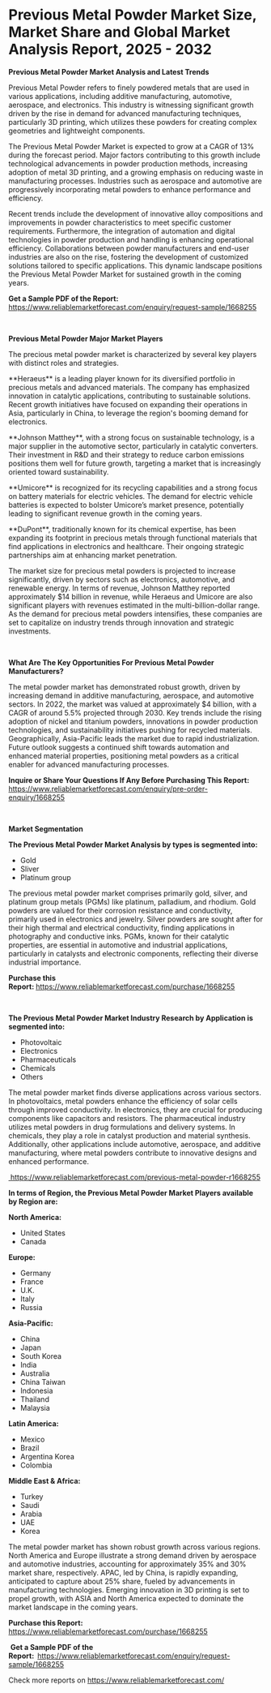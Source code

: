 <p><h1>Previous Metal Powder Market Size, Market Share and Global Market Analysis Report, 2025 - 2032</h1></p><p><strong>Previous Metal Powder Market Analysis and Latest Trends</strong></p>
<p><p>Previous Metal Powder refers to finely powdered metals that are used in various applications, including additive manufacturing, automotive, aerospace, and electronics. This industry is witnessing significant growth driven by the rise in demand for advanced manufacturing techniques, particularly 3D printing, which utilizes these powders for creating complex geometries and lightweight components.</p><p>The Previous Metal Powder Market is expected to grow at a CAGR of 13% during the forecast period. Major factors contributing to this growth include technological advancements in powder production methods, increasing adoption of metal 3D printing, and a growing emphasis on reducing waste in manufacturing processes. Industries such as aerospace and automotive are progressively incorporating metal powders to enhance performance and efficiency.</p><p>Recent trends include the development of innovative alloy compositions and improvements in powder characteristics to meet specific customer requirements. Furthermore, the integration of automation and digital technologies in powder production and handling is enhancing operational efficiency. Collaborations between powder manufacturers and end-user industries are also on the rise, fostering the development of customized solutions tailored to specific applications. This dynamic landscape positions the Previous Metal Powder Market for sustained growth in the coming years.</p></p>
<p><strong>Get a Sample PDF of the Report:&nbsp;</strong> <a href="https://www.reliablemarketforecast.com/enquiry/request-sample/1668255?utm_campaign=3203&utm_medium=2&utm_source=Github&utm_content=ia&utm_term=08032025&utm_id=previous-metal-powder">https://www.reliablemarketforecast.com/enquiry/request-sample/1668255</a></p>
<p>&nbsp;</p>
<p><strong>Previous Metal Powder Major Market Players</strong></p>
<p><p>The precious metal powder market is characterized by several key players with distinct roles and strategies. </p><p>**Heraeus** is a leading player known for its diversified portfolio in precious metals and advanced materials. The company has emphasized innovation in catalytic applications, contributing to sustainable solutions. Recent growth initiatives have focused on expanding their operations in Asia, particularly in China, to leverage the region's booming demand for electronics.</p><p>**Johnson Matthey**, with a strong focus on sustainable technology, is a major supplier in the automotive sector, particularly in catalytic converters. Their investment in R&D and their strategy to reduce carbon emissions positions them well for future growth, targeting a market that is increasingly oriented toward sustainability.</p><p>**Umicore** is recognized for its recycling capabilities and a strong focus on battery materials for electric vehicles. The demand for electric vehicle batteries is expected to bolster Umicore’s market presence, potentially leading to significant revenue growth in the coming years.</p><p>**DuPont**, traditionally known for its chemical expertise, has been expanding its footprint in precious metals through functional materials that find applications in electronics and healthcare. Their ongoing strategic partnerships aim at enhancing market penetration.</p><p>The market size for precious metal powders is projected to increase significantly, driven by sectors such as electronics, automotive, and renewable energy. In terms of revenue, Johnson Matthey reported approximately $14 billion in revenue, while Heraeus and Umicore are also significant players with revenues estimated in the multi-billion-dollar range. As the demand for precious metal powders intensifies, these companies are set to capitalize on industry trends through innovation and strategic investments.</p></p>
<p>&nbsp;</p>
<p><strong>What Are The Key Opportunities For Previous Metal Powder Manufacturers?</strong></p>
<p><p>The metal powder market has demonstrated robust growth, driven by increasing demand in additive manufacturing, aerospace, and automotive sectors. In 2022, the market was valued at approximately $4 billion, with a CAGR of around 5.5% projected through 2030. Key trends include the rising adoption of nickel and titanium powders, innovations in powder production technologies, and sustainability initiatives pushing for recycled materials. Geographically, Asia-Pacific leads the market due to rapid industrialization. Future outlook suggests a continued shift towards automation and enhanced material properties, positioning metal powders as a critical enabler for advanced manufacturing processes.</p></p>
<p><strong>Inquire or Share Your Questions If Any Before Purchasing This Report:</strong> <a href="https://www.reliablemarketforecast.com/enquiry/pre-order-enquiry/1668255?utm_campaign=3203&utm_medium=2&utm_source=Github&utm_content=ia&utm_term=08032025&utm_id=previous-metal-powder">https://www.reliablemarketforecast.com/enquiry/pre-order-enquiry/1668255</a></p>
<p>&nbsp;</p>
<p><strong>Market Segmentation</strong></p>
<p><strong>The Previous Metal Powder Market Analysis by types is segmented into:</strong></p>
<p><ul><li>Gold</li><li>Sliver</li><li>Platinum group</li></ul></p>
<p><p>The previous metal powder market comprises primarily gold, silver, and platinum group metals (PGMs) like platinum, palladium, and rhodium. Gold powders are valued for their corrosion resistance and conductivity, primarily used in electronics and jewelry. Silver powders are sought after for their high thermal and electrical conductivity, finding applications in photography and conductive inks. PGMs, known for their catalytic properties, are essential in automotive and industrial applications, particularly in catalysts and electronic components, reflecting their diverse industrial importance.</p></p>
<p><strong>Purchase this Report:&nbsp;</strong><a href="https://www.reliablemarketforecast.com/purchase/1668255?utm_campaign=3203&utm_medium=2&utm_source=Github&utm_content=ia&utm_term=08032025&utm_id=previous-metal-powder">https://www.reliablemarketforecast.com/purchase/1668255</a></p>
<p>&nbsp;</p>
<p><strong>The Previous Metal Powder Market Industry Research by Application is segmented into:</strong></p>
<p><ul><li>Photovoltaic</li><li>Electronics</li><li>Pharmaceuticals</li><li>Chemicals</li><li>Others</li></ul></p>
<p><p>The metal powder market finds diverse applications across various sectors. In photovoltaics, metal powders enhance the efficiency of solar cells through improved conductivity. In electronics, they are crucial for producing components like capacitors and resistors. The pharmaceutical industry utilizes metal powders in drug formulations and delivery systems. In chemicals, they play a role in catalyst production and material synthesis. Additionally, other applications include automotive, aerospace, and additive manufacturing, where metal powders contribute to innovative designs and enhanced performance.</p></p>
<p><a href="https://www.reliablemarketforecast.com/previous-metal-powder-r1668255?utm_campaign=3203&utm_medium=2&utm_source=Github&utm_content=ia&utm_term=08032025&utm_id=previous-metal-powder">&nbsp;https://www.reliablemarketforecast.com/previous-metal-powder-r1668255</a></p>
<p><strong>In terms of Region, the Previous Metal Powder Market Players available by Region are:</strong></p>
<p>
    <p> <strong> North America: </strong>
        <ul>
            <li>United States</li>
            <li>Canada</li>
        </ul>
        </p> 
    <p> <strong> Europe: </strong>
        <ul>
            <li>Germany</li>
            <li>France</li>
            <li>U.K.</li>
            <li>Italy</li>
            <li>Russia</li>
        </ul>
        </p> 
    <p> <strong> Asia-Pacific: </strong>
        <ul>
            <li>China</li>
            <li>Japan</li>
            <li>South Korea</li>
            <li>India</li>
            <li>Australia</li>
            <li>China Taiwan</li>
            <li>Indonesia</li>
            <li>Thailand</li>
            <li>Malaysia</li>
        </ul>
        </p> 
    <p> <strong> Latin America: </strong>
        <ul>
            <li>Mexico</li>
            <li>Brazil</li>
            <li>Argentina Korea</li>
            <li>Colombia</li>
        </ul>
        </p> 
    <p> <strong> Middle East & Africa: </strong>
        <ul>
            <li>Turkey</li>
            <li>Saudi</li>
            <li>Arabia</li>
            <li>UAE</li>
            <li>Korea</li>
        </ul>
    </p>
    </p>
<p><p>The metal powder market has shown robust growth across various regions. North America and Europe illustrate a strong demand driven by aerospace and automotive industries, accounting for approximately 35% and 30% market share, respectively. APAC, led by China, is rapidly expanding, anticipated to capture about 25% share, fueled by advancements in manufacturing technologies. Emerging innovation in 3D printing is set to propel growth, with ASIA and North America expected to dominate the market landscape in the coming years.</p></p>
<p><strong>Purchase this Report: </strong><a href="https://www.reliablemarketforecast.com/purchase/1668255?utm_campaign=3203&utm_medium=2&utm_source=Github&utm_content=ia&utm_term=08032025&utm_id=previous-metal-powder">https://www.reliablemarketforecast.com/purchase/1668255</a></p>
<p>&nbsp;<strong>Get a Sample PDF of the Report:&nbsp;&nbsp;</strong><a href="https://www.reliablemarketforecast.com/enquiry/request-sample/1668255?utm_campaign=3203&utm_medium=2&utm_source=Github&utm_content=ia&utm_term=08032025&utm_id=previous-metal-powder">https://www.reliablemarketforecast.com/enquiry/request-sample/1668255</a></p>
<p><strong></strong></p>
<p>Check more reports on <a href="https://www.reliablemarketforecast.com/?utm_campaign=3203&utm_medium=2&utm_source=Github&utm_content=ia&utm_term=08032025&utm_id=previous-metal-powder">https://www.reliablemarketforecast.com/</a></p>
